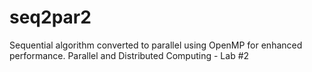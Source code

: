 # seq2par2
Sequential algorithm converted to parallel using OpenMP for enhanced performance. Parallel and Distributed Computing - Lab #2
